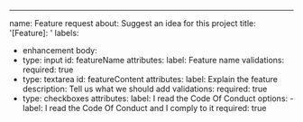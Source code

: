 ---
name: Feature request
about: Suggest an idea for this project
title: '[Feature]: '
labels:
  - enhancement
body:
  - type: input
    id: featureName
    attributes:
      label: Feature name
    validations:
      required: true
  - type: textarea
    id: featureContent
    attributes:
      label: Explain the feature 
      description: Tell us what we should add
    validations:
      required: true
  - type: checkboxes
    attributes:
      label: I read the Code Of Conduct
      options:
        - label: I read the Code Of Conduct and I comply to it
          required: true
